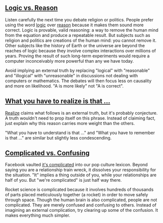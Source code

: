 ## [Logic vs. Reason](#logic)

Listen carefully the next time you debate religion or politics. People prefer using the word [logic](http://en.wikipedia.org/wiki/Logic) over [reason](http://en.wikipedia.org/wiki/Reason) because it makes them sound more correct. Logic is provable, valid reasoning: a way to remove the human mind from the equation and produce a repeatable result. But subjects such as religion and politics are creations of the human mind: you cannot remove it. Other subjects like the history of Earth or the universe are beyond the reaches of logic because they involve complex interactions over millions of years. Proving the result of such long-term experiments would require a computer inconceivably more powerful than any we have today.

Avoid implying an external truth by replacing "logical" with "reasonable" and "illogical" with "unreasonable" in discussions not dealing with computers or mathematics. The debates will then focus less on causality and more on likelihood. "A is more likely" not "A is correct".

## [What you have to realize is that ...](#realize)


[Realize](https://www.google.com/search?q=define%3A+realize) claims what follows is an external truth, but it's probably conjecture. A truth wouldn't need to prop itself on this phrase. Instead of claiming fact, just explain why this reason carries more weight than the others.

"What you have to understand is that ..." and "What you have to remember is that ..." are similar but slightly less condescending.

## [Complicated vs. Confusing](#complicated)

Facebook vaulted [it's complicated](http://www.imdb.com/title/tt1230414/) into our pop culture lexicon. Beyond saying you are a relationship train wreck, it dissolves your responsibility for the situation. "It" implies a thing outside of you, while your relationships are half of you. But "we're complicated" is just half way there.

Rocket science is complicated because it involves hundreds of thousands of parts placed meticulously together (a rocket) in order to move safely through space. Though the human brain is also complicated, people are not complicated. They are merely confused and confusing to others. Instead of imagining an external complication, try clearing up some of the confusion. It makes everything much simpler.
